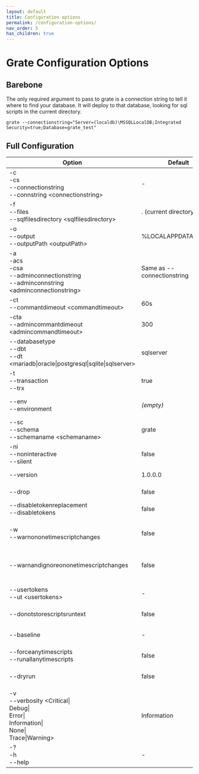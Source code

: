```yaml
---
layout: default
title: Configuration options
permalink: /configuration-options/
nav_order: 5
has_children: true
---
```


# Grate Configuration Options

## Barebone
The only required argument to pass to grate is a connection string to tell it where to find your database. It will deploy to that database, looking for sql scripts in the current directory.

```
grate --connectionstring="Server=(localdb)\MSSQLLocalDB;Integrated Security=true;Database=grate_test"
```

## Full Configuration


| Option | Default | Purpose |
| ------ | ------- | ------- |
| -c<br>-cs<br>--connectionstring<br>--connstring &lt;connectionstring&gt; | - | **REQUIRED** You now provide an entire connection string. ServerName and Database are obsolete. |
| -f<br>--files<br>--sqlfilesdirectory &lt;sqlfilesdirectory&gt; | . (current directory) | The directory where your SQL scripts are located |
| -o<br>--output<br>--outputPath &lt;outputPath&gt; | %LOCALAPPDATA%/grate | This is where everything related to the migration is stored. This includes any backups, all items that ran, permission dumps, logs, etc. |
| -a<br>-acs<br>-csa<br>--adminconnectionstring<br>--adminconnstring &lt;adminconnectionstring&gt; | Same as --connectionstring | The connection string for connecting to master, if you want to create the database. |
| -ct<br>--commantdimeout &lt;commandtimeout&gt; | 60s | This is the timeout when commands are run. This is not for admin commands or restore. |
| -cta<br>--admincommantdimeout &lt;admincommandtimeout&gt; | 300 | This is the timeout when administration commands are run (except for restore, which has its own) |
| --databasetype<br>--dbt<br>--dt <mariadb\|oracle\|postgresql\|sqlite\|sqlserver> | sqlserver | Tells grate what type of database it is running on. |
| -t<br>--transaction<br>--trx <transaction> | true | Run the migration in a transaction |
| --env<br>--environment <environment> | _(empty)_ | Environment Name - This allows grate to be environment aware and only run scripts that are in a particular environment based on the name of the script.  'something.ENV.LOCAL.sql' would only be run if --env=LOCAL was set. |
| --sc<br>--schema<br>--schemaname &lt;schemaname&gt; | grate | The schema to use for the migration tables |
| -ni<br>--noninteractive<br>--silent | false | **Silent** - tells grate not to ask for any input when it runs.
| --version <version> | 1.0.0.0 | **Database Version** - specify the version of the current migration directly on the command line. |
| --drop | false | **Drop** - This instructs grate to remove the target database. Unlike RoundhousE grate will continue to run the migration scripts after the drop. |
| --disabletokenreplacement<br>--disabletokens | false | **Tokens** - This instructs grate to not perform token replacement ({{somename}}). |
| -w<br>--warnononetimescriptchanges | false | **WarnOnOneTimeScriptChanges** - Instructs grate to execute changed one time scripts(DDL / DML in Upfolder) that have previously been run against the database instead of failing. A warning is logged for each one time script that is rerun. |
| --warnandignoreononetimescriptchanges | false | **WarnAndIgnoreOnOneTimeScriptChanges** - Instructs grate to ignore and update the hash of changed one time scripts (DDL/DML in Up folder) that have previously been run against the database instead of failing. A warning is logged for each one time scripts that is rerun. |
| --usertokens<br>--ut &lt;usertokens&gt; | - | **User Tokens** - Allows grate to perform token replacement on custom tokens ({{my_token}}). Set as a key=value pair, eg '--ut=my_token=myvalue'. Can be specified multiple times. |
| --donotstorescriptsruntext | false | **DoNotStoreScriptsRunText** - This instructs grate to not store the full script text in the database. |
| --baseline | - | **Baseline** - This instructs grate to mark the scripts as run, but not to actually run anything against the database. Use this option if you already have scripts that have been run through other means (and BEFORE you start the new ones). | 
| --forceanytimescripts<br>--runallanytimescripts | false | **RunAllAnyTimeScripts** - This instructs grate to run any time scripts every time it is run even if they haven't changed. Defaults to false.
| --dryrun | false | **DryRun** - This instructs grate to log what would have run, but not to actually run anything against the database.  Use this option if you are trying to figure out what grate is going to do. |
| -v<br>--verbosity &lt;Critical\|<br>Debug\|<br>Error\|<br>Information\|<br>None\|<br>Trace\|Warning&gt; | Information | **Verbosity level** (as defined here: https://docs.microsoft.com/dotnet/api/Microsoft.Extensions.Logging.LogLevel)
| -?<br>-h<br>--help | - |  Show help and usage information7 
